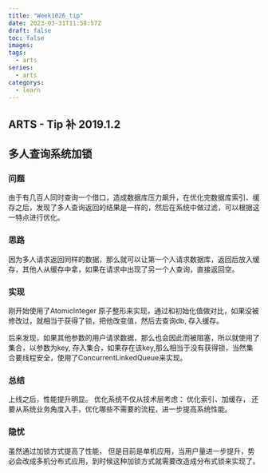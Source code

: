 ```yaml
---
title: "Week1026_tip"
date: 2023-03-31T11:58:57Z
draft: false 
toc: false
images:
tags:
  - arts 
series:
  - arts 
categorys:
  - learn 
---
```


## ARTS - Tip 补 2019.1.2
## 多人查询系统加锁

### 问题
由于有几百人同时查询一个借口，造成数据库压力飙升，在优化完数据库索引、缓存之后，发现了多人查询返回的结果是一样的，然后在系统中做过滤，可以根据这一特点进行优化。


### 思路

因为多人请求返回同样的数据，那么就可以让第一个人请求数据库，返回后放入缓存，其他人从缓存中拿，如果在请求中出现了另一个人查询，直接返回空。

### 实现

刚开始使用了AtomicInteger  原子整形来实现，通过和初始化值做对比，如果没被修改过，就相当于获得了锁，把他改变值，然后去查询db, 存入缓存。

后来发现，如果其他参数的用户请求数据，那么也会因此而被阻塞，所以就使用了集合，以参数为key, 存入集合，如果存在该key,那么相当于没有获得锁，当然集合要线程安全，使用了ConcurrentLinkedQueue来实现。

### 总结
上线之后，性能提升明显。 优化系统不仅从技术层考虑： 优化索引、加缓存， 还要从系统业务角度入手，优化哪些不需要的流程，进一步提高系统性能。

### 隐忧

虽然通过加锁方式提高了性能， 但是目前是单机应用，当用户量进一步提升，势必会改成多机分布式应用，到时候这种加锁方式就需要改造成分布式锁来实现了。

